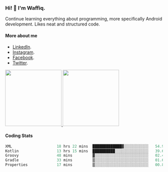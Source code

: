 ### Hi! 👋 I'm Waffiq.

Continue learning everything about programming, more specifically Android development. Likes neat and structured code.

#### More about me 
- [LinkedIn](https://www.linkedin.com/in/waffiq-aziz/).
- [Instagram](https://www.instagram.com/waffiqaziz/).
- [Facebook](https://web.facebook.com/WaffiqAziz/).
- [Twitter](https://twitter.com/AzizWaffiq).

<p align="left">
<a href="https://github.com/waffiqaziz">
  <img height="180em" src="https://github-readme-stats-eight-theta.vercel.app/api?username=waffiqaziz&show_icons=true&theme=algolia&include_all_commits=true&count_private=true"/>
  <img height="180em" src="https://github-readme-stats-eight-theta.vercel.app/api/top-langs/?username=waffiqaziz&layout=compact&langs_count=8&theme=algolia"/>
</a>
</p>

#### Coding Stats
<!--START_SECTION:waka-->

```rust
XML                    18 hrs 22 mins  █████████████▓░░░░░░░░░░░   54.95 %
Kotlin                 13 hrs 15 mins  ██████████░░░░░░░░░░░░░░░   39.61 %
Groovy                 48 mins         ▓░░░░░░░░░░░░░░░░░░░░░░░░   02.43 %
Gradle                 33 mins         ▒░░░░░░░░░░░░░░░░░░░░░░░░   01.67 %
Properties             17 mins         ▒░░░░░░░░░░░░░░░░░░░░░░░░   00.86 %
```

<!--END_SECTION:waka-->
